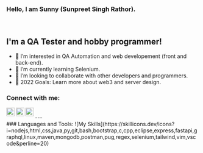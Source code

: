 ### Hello, I am Sunny (Sunpreet Singh Rathor).

<br/>

## I'm a QA Tester and hobby programmer!
- 👀 I’m interested in QA Automation and web developement (front and back-end).
- 🌱 I’m currently learning Selenium.
- 👯 I’m looking to collaborate with other developers and programmers.
- 🥅 2022 Goals: Learn more about web3 and server design.

### Connect with me:
[<img align="left" alt="rathorsunpreet | Youtube" width="22px" src="https://cdn.jsdelivr.net/npm/simple-icons@v3/icons/youtube.svg" />][1]
[<img align="left" alt="rathorsunpreet | LinkedIn" width="22px" src="https://cdn.jsdelivr.net/npm/simple-icons@v3/icons/linkedin.svg" />][2]
[<img align="left" alt="rathorsunpreet | Bitbucket Repo" width="22px" src="https://cdn.jsdelivr.net/npm/simple-icons@v3/icons/bitbucket.svg" />][3]

<br/>
---
<br/>
### Languages and Tools:
![My Skills](https://skillicons.dev/icons?i=nodejs,html,css,java,py,git,bash,bootstrap,c,cpp,eclipse,express,fastapi,graphql,linux,maven,mongodb,postman,pug,regex,selenium,tailwind,vim,vscode&perline=20)

[1]: https://www.youtube.com/@SunpreetRathor/featured
[2]: https://www.linkedin.com/in/rathorsunpreet/
[3]: https://bitbucket.org/rathorsunpreet/workspace/repositories/
